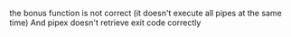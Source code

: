 the bonus function is not correct (it doesn't execute all pipes at the same time) 
And pipex doesn't retrieve exit code correctly
